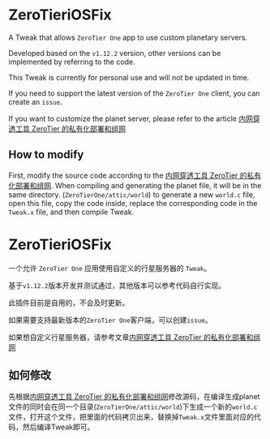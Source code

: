 # ZeroTieriOSFix

A Tweak that allows `ZeroTier One` app to use custom planetary servers.

Developed based on the `v1.12.2` version, other versions can be implemented by referring to the code.

This Tweak is currently for personal use and will not be updated in time.

If you need to support the latest version of the `ZeroTier One` client, you can create an `issue`.

If you want to customize the planet server, please refer to the article [内网穿透工具 ZeroTier 的私有化部署和组网](https://byteage.com/157.html?from=github)

## How to modify
First, modify the source code according to the [内网穿透工具 ZeroTier 的私有化部署和组网](https://byteage.com/157.html?from=github). When compiling and generating the planet file, it will be in the same directory. (`ZeroTierOne/attic/world`) to generate a new `world.c` file, open this file, copy the code inside, replace the corresponding code in the `Tweak.x` file, and then compile Tweak.

# ZeroTieriOSFix

一个允许 `ZeroTier One` 应用使用自定义的行星服务器的 `Tweak`。

基于`v1.12.2`版本开发并测试通过，其他版本可以参考代码自行实现。

此插件目前是自用的，不会及时更新。

如果需要支持最新版本的`ZeroTier One`客户端，可以创建`issue`。

如果想自定义行星服务器，请参考文章[内网穿透工具 ZeroTier 的私有化部署和组网](https://byteage.com/157.html?from=github)

## 如何修改
先根据[内网穿透工具 ZeroTier 的私有化部署和组网](https://byteage.com/157.html?from=github)修改源码，在编译生成planet文件的同时会在同一个目录(`ZeroTierOne/attic/world`)下生成一个新的`world.c`文件，打开这个文件，把里面的代码拷贝出来，替换掉`Tweak.x`文件里面对应的代码，然后编译Tweak即可。
